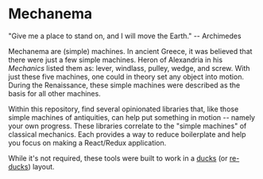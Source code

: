# Mechanema

"Give me a place to stand on, and I will move the Earth." -- Archimedes

Mechanema are (simple) machines. In ancient Greece, it was believed that there
were just a few simple machines. Heron of Alexandria in his _Mechanics_ listed
them as: lever, windlass, pulley, wedge, and screw. With just these five machines,
one could in theory set any object into motion. During the Renaissance, these simple
machines were described as the basis for all other machines.

Within this repository, find several opinionated libraries that, like those simple
machines of antiquities, can help put something in motion -- namely your own
progress. These libraries correlate to the "simple machines" of classical
mechanics. Each provides a way to reduce boilerplate and help you focus on making a
React/Redux application.

While it's not required, these tools were built to work in a [ducks](https://github.com/erikras/ducks-modular-redux) (or [re-ducks](https://github.com/alexnm/re-ducks)) layout.
